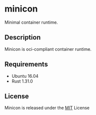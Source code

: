 # minicon
Minimal container runtime. 

## Description
Minicon is oci-compliant container runtime.

## Requirements
* Ubuntu 16.04 
* Rust 1.31.0

## License
Minicon is released under the [MIT](https://github.com/smiyaguchi/minicon/blob/master/LICENSE) License
